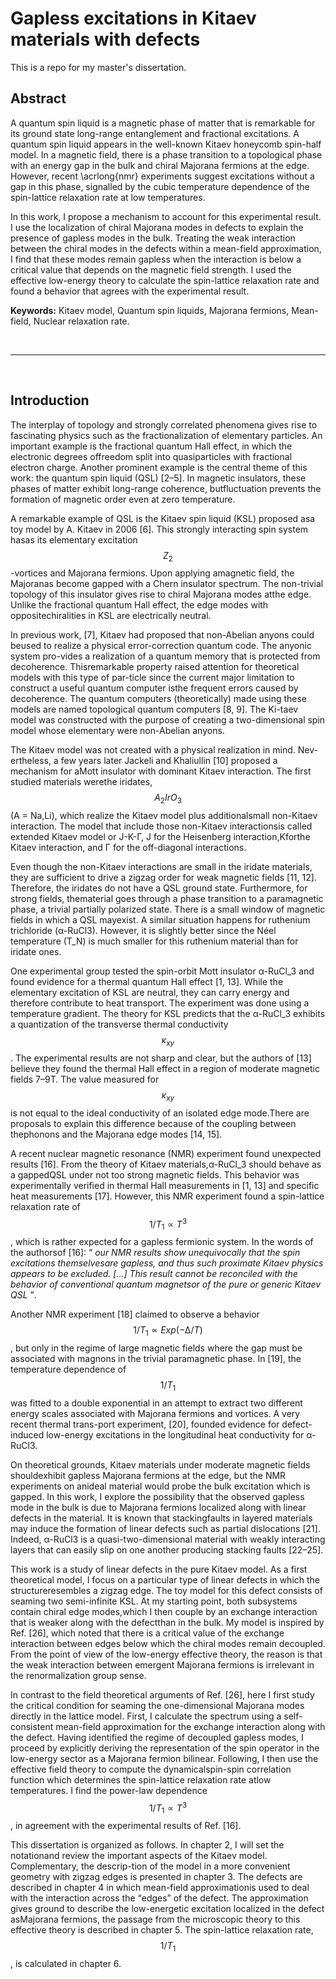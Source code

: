 # Gapless excitations in Kitaev materials with defects

This is a repo for my master's dissertation.



## Abstract

A quantum spin liquid is a magnetic phase of matter that is remarkable for its ground state long-range entanglement and fractional excitations. 
A  quantum spin liquid  appears in the well-known Kitaev honeycomb spin-half model. 
In a magnetic field, there is a phase transition to a topological phase with an energy gap in the bulk and chiral Majorana fermions at the edge. 
However, recent \acrlong{nmr} experiments suggest excitations without a gap in this phase, signalled by the cubic temperature dependence of the spin-lattice relaxation 
rate at low temperatures. 

In this work, I propose a mechanism to account for this experimental result. 
I use the localization of chiral Majorana modes in defects to explain the presence of gapless modes in the bulk. 
Treating the weak interaction between the chiral modes in the defects within a mean-field approximation, 
I find that these modes remain gapless when the interaction is below a critical value that depends on the magnetic field strength. 
I used the effective low-energy theory to calculate the spin-lattice relaxation rate and found a behavior that agrees with the experimental result.

**Keywords:** Kitaev model, Quantum spin liquids, Majorana fermions, Mean-field, Nuclear relaxation rate.

<br>
<hr>
<br>

## Introduction

The  interplay  of  topology  and  strongly  correlated  phenomena  gives  rise  to  fascinating physics such as the fractionalization of elementary particles.  An important example  is  the  fractional  quantum  Hall  effect,  in  which  the  electronic  degrees  offreedom split into quasiparticles with fractional electron charge.  Another prominent example  is  the  central  theme  of  this  work:  the  quantum  spin  liquid  (QSL)  [2–5]. In  magnetic  insulators,  these  phases  of  matter  exhibit  long-range  coherence,  butfluctuation prevents the formation of magnetic order even at zero temperature.

A  remarkable  example  of  QSL  is  the  Kitaev  spin  liquid  (KSL)  proposed  asa  toy  model  by  A.  Kitaev  in  2006  [6].   This  strongly  interacting  spin  system  hasas its elementary excitation $$Z_2$$-vortices and Majorana fermions.  Upon applying amagnetic  field,  the  Majoranas  become  gapped  with  a  Chern  insulator  spectrum. The  non-trivial  topology  of  this  insulator  gives  rise  to  chiral  Majorana  modes  atthe edge.  Unlike the fractional quantum Hall effect, the edge modes with oppositechiralities in KSL are electrically neutral. 

In previous work, [7], Kitaev had proposed that non-Abelian anyons could beused to realize a physical error-correction quantum code.  The anyonic system pro-vides a realization of a quantum memory that is protected from decoherence.  Thisremarkable property raised attention for theoretical models with this type of par-ticle since the current major limitation to construct a useful quantum computer isthe frequent errors caused by decoherence.  The quantum computers (theoretically) made using these models are named topological quantum computers [8, 9].  The Ki-taev  model  was  constructed  with  the  purpose  of  creating  a  two-dimensional spin model whose elementary were non-Abelian anyons.

The Kitaev model was not created with a physical realization in mind.  Nev-ertheless, a few years later Jackeli and Khaliullin [10] proposed a mechanism for aMott insulator with dominant Kitaev interaction.  The first studied materials werethe iridates,  $$A_2IrO_3$$ (A = Na,Li),  which realize the Kitaev model plus additionalsmall non-Kitaev interaction.  The model that include those non-Kitaev interactionsis called extended  Kitaev  model or J-K-Γ, J for the Heisenberg interaction,Kforthe Kitaev interaction, and Γ for the off-diagonal interactions.

Even though the non-Kitaev interactions are small in the iridate materials, they are  sufficient  to  drive  a  zigzag  order  for  weak  magnetic  fields  [11, 12].   Therefore, the  iridates  do  not  have  a  QSL  ground  state.   Furthermore,  for  strong  fields,  thematerial goes through a phase transition to a paramagnetic phase, a trivial partially polarized state.  There is a small window of magnetic fields in which a QSL mayexist.  A similar situation happens for ruthenium trichloride (α-RuCl3).  However, it is slightly better since the Néel temperature (T_N) is much smaller for this ruthenium material than for iridate ones.

One experimental group tested the spin-orbit Mott insulator α-RuCl_3 and found evidence for a thermal quantum Hall effect [1, 13].  While the elementary excitation of KSL are neutral, they can carry energy and therefore contribute to heat transport. The experiment was done using a temperature gradient. The theory for KSL predicts that the α-RuCl_3 exhibits a quantization of the transverse thermal conductivity $$κ_{xy}$$. The experimental results are not sharp and clear, but the authors of [13] believe they found the thermal Hall effect in a region of moderate magnetic fields 7–9T. The value measured for $$κ_{xy}$$ is not equal to the ideal conductivity of an isolated edge mode.There are proposals to explain this difference because of the coupling between thephonons and the Majorana edge modes [14, 15]. 

A recent nuclear magnetic resonance (NMR) experiment found unexpected results [16].  From the theory of Kitaev materials,α-RuCl_3 should behave as a gappedQSL under not too strong magnetic fields.  This behavior was experimentally verified in thermal Hall measurements in [1, 13] and specific heat measurements [17]. However,  this NMR experiment found a spin-lattice relaxation rate of $$1/T_1 ∝ T^3$$, which is rather expected for a gapless fermionic system.  In the words of the authorsof [16]:  <q> *our  NMR  results  show  unequivocally  that  the  spin  excitations  themselvesare  gapless,  and  thus  such  proximate  Kitaev  physics  appears  to  be  excluded. [...]  This result cannot be reconciled with the behavior of conventional quantum magnetsor of the pure or generic Kitaev QSL* </q>.

Another NMR experiment [18] claimed to observe a behavior $$1/T_1 ∝ Exp(−∆/T)$$, but only in the regime of large magnetic fields where the gap must be associated with magnons in the trivial paramagnetic phase.  In [19], the temperature dependence of $$1/T_1$$ was fitted to a double exponential in an attempt to extract two different energy scales associated with Majorana fermions and vortices.  A very recent thermal trans-port experiment, [20], founded evidence for defect-induced low-energy excitations in the longitudinal heat conductivity for α-RuCl3.

On theoretical grounds, Kitaev materials under moderate magnetic fields shouldexhibit  gapless  Majorana  fermions  at  the  edge,  but  the  NMR  experiments  on  anideal  material  would  probe  the  bulk  excitation  which  is  gapped.   In  this  work,  I explore the possibility that the observed gapless mode in the bulk is due to Majorana fermions localized along with linear defects in the material. It is known that stackingfaults in layered materials may induce the formation of linear defects such as partial dislocations [21].  Indeed, α-RuCl3 is a quasi-two-dimensional material with weakly interacting layers that can easily slip on one another producing stacking faults [22–25].

This  work  is  a  study  of  linear  defects  in  the  pure  Kitaev  model.   As  a  first theoretical model, I focus on a particular type of linear defects in which the structureresembles a zigzag edge.  The toy model for this defect consists of seaming two semi-infinite  KSL.  At  my  starting  point,  both  subsystems  contain  chiral  edge  modes,which I then couple by an exchange interaction that is weaker along with the defectthan  in  the  bulk.   My  model  is  inspired  by  Ref.  [26],  which  noted  that  there  is a  critical  value  of  the  exchange  interaction  between  edges  below  which  the  chiral modes remain decoupled.  From the point of view of the low-energy effective theory, the  reason  is  that  the  weak  interaction  between  emergent  Majorana  fermions  is irrelevant in the renormalization group sense.

In  contrast  to  the  field  theoretical  arguments  of  Ref.  [26],  here  I  first  study the critical condition for seaming the one-dimensional Majorana modes directly in the  lattice  model.   First,  I  calculate  the  spectrum  using  a  self-consistent  mean-field  approximation  for  the  exchange  interaction  along  with  the  defect.   Having identified the regime of decoupled gapless modes, I proceed by explicitly deriving the representation of the spin operator in the low-energy sector as a Majorana fermion bilinear. Following, I then use the effective field theory to compute the dynamicalspin-spin correlation function which determines the spin-lattice relaxation rate atlow temperatures.  I find the power-law dependence $$1/T_1 ∝ T^3$$, in agreement with the experimental results of Ref. [16].

This dissertation is organized as follows.  In chapter 2, I will set the notationand review the important aspects of the Kitaev model.  Complementary, the descrip-tion of the model in a more convenient geometry with zigzag edges is presented in chapter 3.  The defects are described in chapter 4 in which mean-field approximationis used to deal with the interaction across the <q>edges</q> of the defect.  The approximation gives ground to describe the low-energetic excitation localized in the defect asMajorana fermions, the passage from the microscopic theory to this effective theory is  described  in  chapter  5.   The  spin-lattice  relaxation  rate,  $$1/T_1$$,  is  calculated  in chapter 6.






